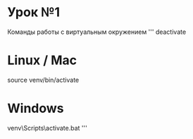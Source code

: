 # Урок №1

Команды работы с виртуальным окружением
'''
deactivate 
# Linux / Mac
source venv/bin/activate
# Windows
venv\Scripts\activate.bat
'''
